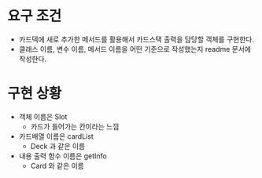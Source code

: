 # 요구 조건

- 카드덱에 새로 추가한 메서드를 활용해서 카드스택 출력을 담당할 객체를 구현한다.
- 클래스 이름, 변수 이름, 메서드 이름을 어떤 기준으로 작성했는지 readme 문서에 작성한다.


# 구현 상황

+ 객체 이름은 Slot
	+ 카드가 들어가는 칸이라는 느낌
+ 카드배열 이름은 cardList
	+ Deck 과 같은 이름
+ 내용 출력 함수 이름은 getInfo
	+ Card 와 같은 이름
